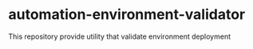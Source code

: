 # automation-environment-validator
This repository provide utility that validate environment deployment

